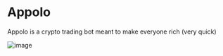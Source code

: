 # Appolo

Appolo is a crypto trading bot meant to make everyone rich (very quick)

![image](https://user-images.githubusercontent.com/20693404/180626544-be14fbf5-b91d-4e7a-949f-d7c28870e49a.png)


